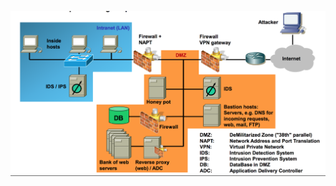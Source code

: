 ![Computer-Networks-Diagram](https://github.com/cskarthik22/Notes/blob/master/ComputerNetworks/CompterNetworks.png)

